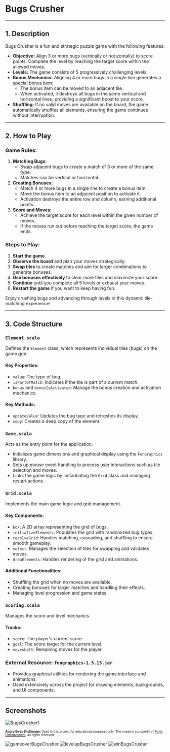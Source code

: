 # Bugs Crusher

---

## 1. Description

Bugs Crusher is a fun and strategic puzzle game with the following features:

- **Objective:** Align 3 or more bugs (vertically or horizontally) to score points. Complete the level by reaching the target score within the allowed moves.
- **Levels:** The game consists of 5 progressively challenging levels.
- **Bonus Mechanics:** Aligning 4 or more bugs in a single line generates a special bonus item:
  - The bonus item can be moved to an adjacent tile.
  - When activated, it destroys all bugs in the same vertical and horizontal lines, providing a significant boost to your score.
- **Shuffling:** If no valid moves are available on the board, the game automatically shuffles all elements, ensuring the game continues without interruption.

---

## 2. How to Play

### Game Rules:

1. **Matching Bugs:**
   - Swap adjacent bugs to create a match of 3 or more of the same type.
   - Matches can be vertical or horizontal.
2. **Creating Bonuses:**
   - Match 4 or more bugs in a single line to create a bonus item.
   - Move the bonus item to an adjacent position to activate it.
   - Activation destroys the entire row and column, earning additional points.
3. **Score and Moves:**
   - Achieve the target score for each level within the given number of moves.
   - If the moves run out before reaching the target score, the game ends.

### Steps to Play:

1. **Start the game**.
2. **Observe the board** and plan your moves strategically.
3. **Swap tiles** to create matches and aim for larger combinations to generate bonuses.
4. **Use bonuses effectively** to clear more tiles and maximize your score.
5. **Continue** until you complete all 5 levels or exhaust your moves.
6. **Restart the game** if you want to keep having fun.

Enjoy crushing bugs and advancing through levels in this dynamic tile-matching experience!

---

## 3. Code Structure

### `Element.scala`

Defines the `Element` class, which represents individual tiles (bugs) on the game grid.

#### Key Properties:
- `value`: The type of bug.
- `isPartOfMatch`: Indicates if the tile is part of a current match.
- `bonus` and `bonusIsActivated`: Manage the bonus creation and activation mechanics.

#### Key Methods:
- `updateValue`: Updates the bug type and refreshes its display.
- `copy`: Creates a deep copy of the element.

### `Game.scala`

Acts as the entry point for the application.

- Initializes game dimensions and graphical display using the `FunGraphics` library.
- Sets up mouse event handling to process user interactions such as tile selection and moves.
- Links the game logic by instantiating the `Grid` class and managing restart actions.

### `Grid.scala`

Implements the main game logic and grid management.

#### Key Components:
- `box`: A 2D array representing the grid of bugs.
- `initializeElements`: Populates the grid with randomized bug types.
- `resolveGrid`: Handles matching, cascading, and shuffling to ensure smooth gameplay.
- `select`: Manages the selection of tiles for swapping and validates moves.
- `drawElements`: Handles rendering of the grid and animations.

#### Additional Functionalities:
- Shuffling the grid when no moves are available.
- Creating bonuses for larger matches and handling their effects.
- Managing level progression and game states.

### `Scoring.scala`

Manages the score and level mechanics.

#### Tracks:
- `score`: The player's current score.
- `goal`: The score target for the current level.
- `movesLeft`: Remaining moves for the player.

### External Resource: `fungraphics-1.5.15.jar`

- Provides graphical utilities for rendering the game interface and animations.
- Used extensively across the project for drawing elements, backgrounds, and UI components.

---

## Screenshots

![BugsCrusher1](https://github.com/user-attachments/assets/15bf33e5-7b17-43cc-8d84-dc6a68755986)

<sup><sub>
**Angry Birds Bird Image:** Used in this project for educational purposes only. The image is a property of [Rovio Entertainment](https://www.rovio.com). All rights reserved.</sub></sup>

![gameoverBugsCrusher](https://github.com/user-attachments/assets/ec1ff21d-d926-45a2-987d-718e8da1d01d)
![levelupBugsCrusher](https://github.com/user-attachments/assets/6c76ba9f-9041-4e35-93df-09e89acb09af)
![winBugsCrusher](https://github.com/user-attachments/assets/08ec4967-f611-4426-8564-62ec63dd5b0f)

